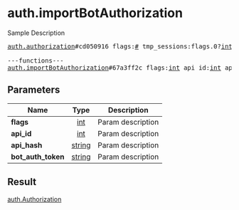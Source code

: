# auth.importBotAuthorization

Sample Description

<pre>
<a href="../constructor/auth.authorization">auth.authorization</a>#cd050916 flags:<a href="../type/#.md">#</a> tmp_sessions:flags.0?<a href="../type/int.md">int</a> user:<a href="../type/User.md">User</a> = <a href="../type/auth.Authorization.md">auth.Authorization</a>;

---functions---
<a href="../method/auth.importBotAuthorization.md">auth.importBotAuthorization</a>#67a3ff2c flags:<a href="../type/int.md">int</a> api_id:<a href="../type/int.md">int</a> api_hash:<a href="../type/string.md">string</a> bot_auth_token:<a href="../type/string.md">string</a> = <a href="../type/auth.Authorization.md">auth.Authorization</a>;</pre>
## Parameters

| Name | Type | Description |
|------|:----:|-------------|
| **flags** | <a href="../type/int.md">int</a> | Param description |
| **api_id** | <a href="../type/int.md">int</a> | Param description |
| **api_hash** | <a href="../type/string.md">string</a> | Param description |
| **bot_auth_token** | <a href="../type/string.md">string</a> | Param description |

## Result

<a href="../type/auth.Authorization.md">auth.Authorization</a>

